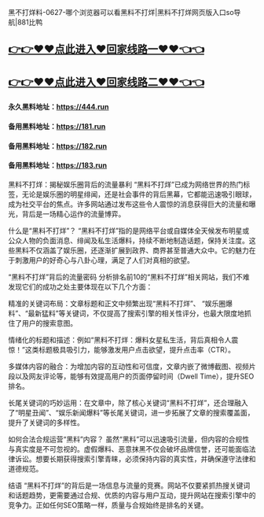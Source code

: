 黑不打烊料-0627-哪个浏览器可以看黑料不打烊|黑料不打烊网页版入口so导航|881比鸭

## [👉👉♥♥点此进入♥回家线路一♥♥👈👈](https://unpkg.com/182run/index.html)
## [👉👉♥♥点此进入♥回家线路二♥♥👈👈](https://unpkg.com/182-1run/index.html)

#### 永久黑料地址：https://444.run
#### 备用黑料地址：https://181.run
#### 备用黑料地址：https://182.run
#### 备用黑料地址：https://183.run


黑料不打烊：揭秘娱乐圈背后的流量暴利
“黑料不打烊”已成为网络世界的热门标签，无论是娱乐圈的明星绯闻，还是社会事件的背后黑幕，它都能迅速吸引眼球，成为社交平台的焦点。许多网站通过发布这些令人震惊的消息获得巨大的流量和曝光，背后是一场精心运作的流量博弈。

什么是“黑料不打烊”？
“黑料不打烊”指的是网络平台或自媒体全天候发布明星或公众人物的负面消息、绯闻及私生活爆料，持续不断地制造话题，保持关注度。这些黑料不仅涵盖了娱乐圈，还逐渐扩展到政界、商界甚至普通大众中。它的魅力在于刺激用户的好奇心与八卦心理，满足了人们对真相的欲望。

“黑料不打烊”背后的流量密码
分析排名前10的“黑料不打烊”相关网站，我们不难发现它们的成功之处主要体现在以下几个方面：

精准的关键词布局：文章标题和正文中频繁出现“黑料不打烊”、 “娱乐圈爆料”、“最新猛料”等关键词，不仅提高了搜索引擎的相关性评分，也最大限度地抓住了用户的搜索意图。

情绪化的标题和描述：例如“黑料不打烊：爆料女星私生活，背后真相令人震惊！”这类标题极具吸引力，能够激发用户点击欲望，提升点击率（CTR）。

多媒体内容的融合：为增加内容的互动性和可信度，文章内嵌了微博截图、视频片段以及网友评论等，能够有效提高用户的页面停留时间（Dwell Time），提升SEO排名。

长尾关键词的巧妙运用：在文章中，除了核心关键词“黑料不打烊”，还合理融入了“明星丑闻”、“娱乐新闻爆料”等长尾关键词，进一步拓展了文章的搜索覆盖面，提升了关键词的多样性。

如何合法合规运营“黑料”内容？
虽然“黑料”可以迅速吸引流量，但内容的合规性与真实度是不可忽视的。虚假爆料、恶意抹黑不仅会破坏品牌信誉，还可能面临法律诉讼。想要长期获得搜索引擎青睐，必须保持内容的真实性，并确保遵守法律和道德规范。

结语
“黑料不打烊”的背后是一场信息与流量的竞赛。网站不仅要紧抓热搜关键词和话题趋势，更需要通过合规、优质的内容与用户互动，提升网站在搜索引擎中的竞争力。正如任何SEO策略一样，质量与合规始终是排名的关键。
